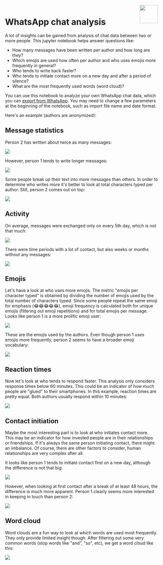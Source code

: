 <img align="right" width="60" height="60" src="https://raw.githubusercontent.com/aimfeld/whatsapp-chat-analysis/main/img/whatsapp-logo.jpeg">

# WhatsApp chat analysis


A lot of insights can be gained from analysis of chat data between two or more people. This jupyter notebook helps answer questions like:
- How many messages have been written per author and how long are they?
- Which emojis are used how often per author and who uses emojis more frequently in general?
- Who tends to write back faster?
- Who tends to initiate contact more on a new day and after a period of silence? 
- What are the most frequently used words (word cloud)?

You can use this notebook to analyze your own WhatsApp chat data, which you can [export from WhatsApp](https://faq.whatsapp.com/android/chats/how-to-save-your-chat-history/?lang=en). You may need to change a few parameters at the beginning of the notebook, such as import file name and date format.

Here's an example (authors are anonymized):

## Message statistics

Person 2 has written about twice as many messages:

![](img/message-count.png)

However, person 1 tends to write longer messages:

![](img/message-length.png)

Some people break up their text into more messages than others. In order to determine who writes more it's better to look at total characters typed per author. Still, person 2 comes out on top:

![](img/total-characters.png)

## Activity

On average, messages were exchanged only on every 5th day, which is not that much:

![](img/activity-days.png)

There were time periods with a lot of contact, but also weeks or months without any messages:

![](img/activity-timeline.png)

## Emojis

Let's have a look at who uses more emojis. The metric "emojis per character typed" is obtained by dividing the number of emojis used by the total number of characters typed. Since some people repeat the same emoji for emphasis (😂😂😂😂😂), emoji frequency is calculated both for unique emojis (filtering out emoji repetitions) and for total emojis per message. Looks like person 1 is a more prolific emoji user:

![](img/emoji-frequency.png)

These are the emojis used by the authors. Even though person 1 uses emojis more frequently, person 2 seems to have a broader emoji vocabulary:

![](img/emoji-types.png)

## Reaction times

Now let's look at who tends to respond faster. This analysis only considers response times below 60 minutes. This could be an indicator of how much people are "glued" to their smartphones. In this example, reaction times are pretty equal. Both authors usually respond within 10 minutes:

![](img/reaction-times.png)

## Contact initiation

Maybe the most interesting part is to look at who initiates contact more. This may be an indicator for how invested people are in their relationships or friendships. If it's always the same person initiating contact, there might an imbalance. Of course, there are other factors to consider, human relationships are very complex after all. 

It looks like person 1 tends to initiate contact first on a new day, although the difference is not that big:

![](img/contact-of-day.png)

However, when looking at first contact after a break of at least 48 hours, the difference is much more apparent. Person 1 clearly seems more interested in keeping in touch than person 2:

![](img/contact-after-silence.png)

## Word cloud

Word clouds are a fun way to look at which words are used most frequently. They only provide limited insight though. After filtering out some very common words (stop words like "and", "so", etc), we get a word cloud like this:

![](img/word-cloud.png)

